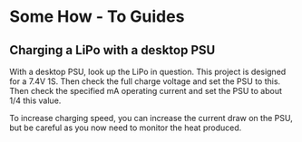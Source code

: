 # Some How - To Guides

## Charging a LiPo with a desktop PSU

With a desktop PSU, look up the LiPo in question. This project is designed for a
7.4V 1S. Then check the full charge voltage and set the PSU to this. Then check
the specified mA operating current and set the PSU to about 1/4 this value.

To increase charging speed, you can increase the current draw on the PSU, but
be careful as you now need to monitor the heat produced.
